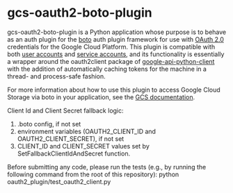 # gcs-oauth2-boto-plugin

gcs-oauth2-boto-plugin is a Python application whose purpose is to behave as
an auth plugin for the [boto] auth plugin framework for use with [OAuth 2.0]
credentials for the Google Cloud Platform. This plugin is compatible with
both [user accounts] and [service accounts], and its functionality is
essentially a wrapper around the oauth2client package of
[google-api-python-client] with the addition of automatically caching tokens
for the machine in a thread- and process-safe fashion.

For more information about how to use this plugin to access Google Cloud Storage
via boto in your application, see the [GCS documentation].

Client Id and Client Secret fallback logic:
1. .boto config, if not set
1. environment variables (OAUTH2_CLIENT_ID and OAUTH2_CLIENT_SECRET), if not set
1. CLIENT_ID and CLIENT_SECRET values set by SetFallbackClientIdAndSecret function.

Before submitting any code, please run the tests (e.g., by running the following
command from the root of this repository):
  python oauth2_plugin/test_oauth2_client.py

[boto]: https://github.com/boto/boto
[OAuth 2.0]: https://developers.google.com/accounts/docs/OAuth2Login
[user accounts]: https://developers.google.com/accounts/docs/OAuth2#installed
[service accounts]: https://developers.google.com/accounts/docs/OAuth2#serviceaccount
[google-api-python-client]: https://code.google.com/p/google-api-python-client/wiki/OAuth2Client
[GCS documentation]: https://developers.google.com/storage/docs/gspythonlibrary
